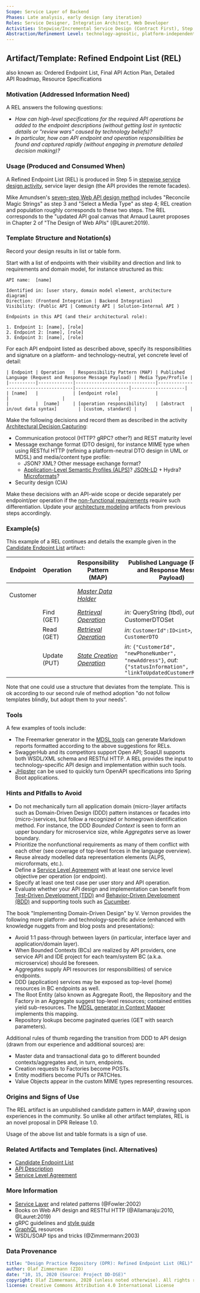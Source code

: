 ```yaml
---
Scope: Service Layer of Backend
Phases: Late analysis, early design (any iteration)
Roles: Service Designer, Integration Architect, Web Developer
Activities: Stepwise/Incremental Service Design (Contract First), Step 5
Abstraction/Refinement Level: technology-agnostic, platform-independent
---
```



Artifact/Template: Refined Endpoint List (REL)
----------------------------------------------
also known as: Ordered Endpoint List, Final API Action Plan, Detailed API Roadmap, Resource Specifications <!-- from MAP -->


### Motivation (Addressed Information Need) 

A REL answers the following questions:

* *How can high-level specifications for the required API operations be added to the endpoint descriptions (without getting lost in syntactic details or "review wars" caused by technology beliefs)?* 
* *In particular, how can API endpoint and operation responsibilities be found and captured rapidly (without engaging in premature detailed decision making)?*


### Usage (Produced and Consumed When)
 
A Refined Endpoint List (REL) is produced in Step 5 in [stepwise service design activity](../activities/SDPR-StepwiseServiceDesign.md), service layer design (the API provides the remote facades).

<!-- * Step 5 of the EXPOSE technique -->

Mike Amundsen's [seven-step Web API design method](https://www.infoq.com/articles/web-api-design-methodology/) includes "Reconcile Magic Strings" as step 3 and "Select a Media Type" as step 4; REL creation and population roughly corresponds to these two steps. The REL corresponds to the "updated API goal canvas that Arnaud Lauret proposes in Chapter 2 of "The Design of Web APIs" (@Lauret:2019).


### Template Structure and Notation(s)
Record your design results in list or table form. 

Start with a list of endpoints with their visibility and direction and link to requirements and domain model, for instance structured as this: 

```
API name:  [name]

Identified in: [user story, domain model element, architecture diagram]
Direction: (Frontend Integration | Backend Integration)
Visibility: (Public API | Community API | Solution-Internal API )

Endpoints in this API (and their architectural role): 

1. Endpoint 1: [name], [role]
2. Endpoint 2: [name], [role]
3. Endpoint 3: [name], [role]
```

<!-- older proposal:
This is an elaborate proposal, referencing several categories in [Microservice API Patterns (MAP)](https://microservice-api-patterns.org/):
| Integration Type ([Foundation](https://microservice-api-patterns.org/patterns/foundation/) pattern) | Visibility ([Foundation](https://microservice-api-patterns.org/patterns/foundation/) pattern) | API/Endpoint Name | Source (Artifact) | Features/Capabilities ([Responsibility](https://microservice-api-patterns.org/patterns/responsibility/) Analysis) |  
|------------------|------------|------|--------|--------------|
| ... | ... | ... | ... | ... |
-->

For each API endpoint listed as described above, specify its responsibilities and signature on a platform- and technology-neutral, yet concrete level of detail:

```
| Endpoint | Operation   | Responsibility Pattern (MAP) | Published Language (Request and Response Message Payload) | Media Type/Profile |
|----------|-------------|------------------------------|--------------------------------------|--------------------|--------------------|
| [name]   |             | [endpoint role]              |                                      |                    |                    |
|          |  [name]     | [operation responsibility]   | [abstract in/out data syntax]        | [custom, standard] |                    |
```

<!-- Step 5 of activity has more here: service layer, remote facade, DTO ADs; feature in tutorial (not needed here) -->

Make the following decisions and record them as described in the activity [Architectural Decision Capturing](DPR-ArchitecturalDecisionCapturing.md):

* Communication protocol (HTTP? gRPC? other?) and REST maturity level 
* Message exchange format (DTO design), for instance MIME type when using RESTful HTTP (refining a platform-neutral DTO design in UML or MDSL) and media/content type profile:
    * JSON? XML? Other message exchange format?
    * [Application-Level Semantic Profiles (ALPS)](https://tools.ietf.org/html/draft-amundsen-richardson-foster-alps-03)? [JSON-LD](https://json-ld.org/) + Hydra? [Microformats](http://microformats.org/)?
* Security design (CIA)

Make these decisions with an API-wide scope or decide separately per endpoint/per operation if the [non-functional requirements](DPR-SMART-NFR-Elicitation.md) require such differentiation. Update your [architecture modeling](DPR-ArchitectureModeling.md) artifacts from previous steps accordingly.


### Example(s)

This example of a REL continues and details the example given in the [Candidate Endpoint List](SDPR-CandidateEndpointList.md) artifact:

| Endpoint | Operation   | Responsibility Pattern (MAP) | Published Language (Request and Response Message Payload) | Media Type/Profile |
|----------|-------------|------------------------------|-----------------------------------------------------------|--------------------|
| Customer |             | [*Master Data Holder*](https://microservice-api-patterns.org/patterns/responsibility/informationHolderEndpointTypes/MasterDataHolder)         |              | microformats or ALPS (tbd) |
|          |  Find (GET) |  [*Retrieval Operation*](https://microservice-api-patterns.org/patterns/responsibility/operationResponsibilities/RetrievalOperation) | *in:* QueryString (tbd), *out:* CustomerDTOSet | |
|          |  Read (GET) | [*Retrieval Operation*](https://microservice-api-patterns.org/patterns/responsibility/operationResponsibilities/RetrievalOperation) | *in:* `CustomerId":ID<int>`, *out:* `CustomerDTO` <!-- MDSL snippets --> |  |
|          |  Update (PUT) | [*State Creation Operation*](https://microservice-api-patterns.org/patterns/responsibility/operationResponsibilities/StateCreationOperation)  | *in:* `{"CustomerId", "newPhoneNumber", "newAddress"}`, *out:* `{"statusInformation", "linkToUpdatedCustomerResource}` <!-- MDSL snippets --> | |

<!-- TODO (v2) SSD step 5 has more, for instance provider/backend mapping -->

Note that one could use a structure that deviates from the template. This is ok according to our second rule of method adoption "do not follow templates blindly, but adopt them to your needs".

<!-- See this [end-to-end service design demo](https://ozimmer.ch/practices/2020/06/10/ICWEKeynoteAndDemo.html) for more technical contracts. -->


### Tools

A few examples of tools include:

* The Freemarker generator in the [MDSL tools](https://microservice-api-patterns.github.io/MDSL-Specification/updates/) can generate Markdown reports formatted according to the above suggestions for RELs.
* SwaggerHub and its competitors support Open API; SoapUI supports both WSDL/XML schema and RESTful HTTP. A REL provides the input to technology-specific API design and implementation within such tools.
* [JHipster](https://www.jhipster.tech/doing-api-first-development/) can be used to quickly turn OpenAPI specifications into Spring Boot applications.


### Hints and Pitfalls to Avoid

* Do not mechanically turn all application domain (micro-)layer artifacts such as Domain-Driven Design (DDD) pattern instances or facades into (micro-)services, but follow a recognized or homegrown identification method. For instance, the DDD *Bounded Context* is seen to form an upper boundary for microservice size, while *Aggregates* serve as lower boundary.
* Prioritize the nonfunctional requirements as many of them conflict with each other (see coverage of top-level forces in the language overview).
* Reuse already modelled data representation elements (ALPS, microformats, etc.).
* Define a [Service Level Agreement](SDPR-ServiceLevelAgreement.md) with at least one service level objective per operation (or endpoint). 
* Specify at least one test case per user story and API operation.
* Evaluate whether your API design and implementation can benefit from [Test-Driven Development (TDD)](https://www.agilealliance.org/glossary/tdd/) and [Behavior-Driven Development (BDD)](https://dannorth.net/introducing-bdd/) and supporting tools such as [Cucumber](https://cucumber.io/). 

<!-- From JUG 2019 slide (is there a newer version?) -->

The book "Implementing Domain-Driven Design" by V. Vernon provides the following more platform- and technology-specific advice (enhanced with knowledge nuggets from and blog posts and presentations):

* Avoid 1:1 pass-through between layers (in particular, interface layer and application/domain layer). <!-- note that https://www.ibm.com/garage/method/practices/code/domain-driven-design seems to contradict this hint at least to some extent -->
* When Bounded Contexts (BCs) are realized by API providers, one service API and IDE project for each team/system BC (a.k.a. microservice) should be foreseen.
* Aggregates supply API resources (or responsibilities) of service endpoints.
* DDD (application) services may be exposed as top-level (home) resources in BC endpoints as well.
* The Root Entity (also known as Aggregate Root), the Repository and the Factory in an Aggregate suggest top-level resources; contained entities yield sub-resources. The [MDSL generator in Context Mapper](https://contextmapper.org/docs/mdsl/) implements this mapping.
* Repository lookups become paginated queries (GET with search parameters).

Additional rules of thumb regarding the transition from DDD to API design (drawn from our experience and additional sources) are:

* Master data and transactional data go to different bounded contexts/aggregates and, in turn, endpoints.
* Creation requests to Factories become POSTs.
* Entity modifiers become PUTs or PATCHes.
* Value Objects appear in the custom MIME types representing resources.


### Origins and Signs of Use
The REL artifact is an unpublished candidate pattern in MAP, drawing upon experiences in the community. So unlike all other artifact templates, REL is an novel proposal in DPR Release 1.0.

Usage of the above list and table formats is a sign of use.


### Related Artifacts and Templates (incl. Alternatives)

* [Candidate Endpoint List](SDPR-CandidateEndpointList.md) 
* [API Description](SDPR-APIDescription.md)
* [Service Level Agreement](SDPR-ServiceLevelAgreement.md)


### More Information

* [Service Layer](https://martinfowler.com/eaaCatalog/serviceLayer.html) and related patterns (@Fowler:2002)
* Books on Web API design and RESTful HTTP (@Allamaraju:2010, @Lauret:2019)
* gRPC guidelines and [style guide](https://developers.google.com/protocol-buffers/docs/style)
* [GraphQL](https://graphql.org/learn/) resources
* WSDL/SOAP tips and tricks (@Zimmermann:2003)


### Data Provenance 

```yaml
title: "Design Practice Repository (DPR): Refined Endpoint List (REL)"
author: Olaf Zimmermann (ZIO)
date: "10, 15, 2020 (Source: Project DD-DSE)"
copyright: Olaf Zimmermann, 2020 (unless noted otherwise). All rights reserved.
license: Creative Commons Attribution 4.0 International License
```
